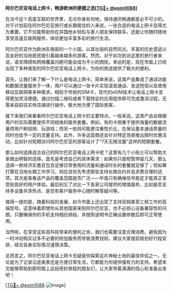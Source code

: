 **阿尔巴尼亚电话上网卡，畅游欧洲的便捷之选[[TG💪+ @esim1088](https://t.me/s/esim1088)]**

在当今这个高度互联的世界里，无论你身处何地，保持通讯畅通都是必不可少的。对于计划前往阿尔巴尼亚旅行或长期居住的人来说，一张合适的电话上网卡显得尤为重要。它不仅能帮助你在异国他乡轻松与家人朋友保持联系，还能让你随时随地享受高速互联网服务，体验更加丰富多彩的旅行生活。

阿尔巴尼亚作为欧洲东南部的一个小国，以其壮丽的自然风光、丰富的历史遗迹以及友好的当地居民吸引着越来越多的游客。然而，对于初次到访这里的旅行者来说，语言障碍和网络覆盖问题可能会成为不小的困扰。幸运的是，现在市面上已经出现了多种类型的阿尔巴尼亚电话上网卡，为你的旅途提供了极大的便利。

首先，让我们来了解一下什么是电话上网卡。简单来说，这类产品集成了通话功能和数据流量服务于一体，用户可以通过一张卡片实现语音通话、发送短信以及使用移动互联网等多种需求。相较于传统的SIM卡，现代的eSIM技术让电话上网卡变得更加灵活便捷。通过扫描二维码或者下载特定的应用程序即可完成激活过程，无需亲自前往实体店铺进行操作，极大地方便了国际旅客。

接下来我们来看看阿尔巴尼亚电话上网卡的主要特点。一般来说，这类产品会根据用户的实际需要提供不同规格的服务套餐。例如，有的卡侧重于提供海量的数据流量供用户刷视频、玩游戏；而另一些则可能更注重性价比，在保证基本通话质量的同时也给予一定的流量支持。此外，许多运营商还会针对特定场景推出限时优惠活动，比如针对短期访问阿尔巴尼亚的游客设计了“7天无限流量”这样的短期套餐。

那么如何选择适合自己的阿尔巴尼亚电话上网卡呢？这里有几个小贴士可以帮助大家做出明智的选择。首先是考虑自己的具体需求：如果你只是短暂停留几天，那么选择一款经济实惠且包含足够日常使用的流量和通话时长的套餐就足够了；但如果打算在当地长期工作学习，则应该优先考虑那些支持长期合约并且资费合理的选项。其次是查看该产品的覆盖范围是否广泛——毕竟只有确保信号稳定才能真正享受到良好的用户体验。最后别忘了对比一下各家公司提供的增值服务，比如是否支持多设备共享热点、是否有客户服务中心随时解答疑问等。

值得一提的是，随着科技的发展，如今市面上还出现了支持双频甚至三频工作的高端型号。这意味着即使你从其他国家来到阿尔巴尼亚，也不必担心设备兼容性的问题。只要确保你的手机支持相应频段，并按照说明书正确设置参数后即可正常使用。

当然啦，在享受这些高科技带来的便利之余，我们也需要注意合理消费。避免因为一时冲动购买过多不必要的附加服务而导致浪费钱财。建议大家提前规划好行程安排，结合自身实际情况谨慎决策。

总而言之，阿尔巴尼亚电话上网卡无疑是你探索这片神秘土地的最佳伴侣之一。无论是为了记录沿途美景还是方便日常生活，它都能为你提供强有力的支持。希望本文能够帮助到即将踏上这段奇妙旅程的朋友们，让大家带着满满的信心和准备出发吧！

[[TG💪+ @esim1088](https://t.me/s/esim1088) ![Image](https://i.postimg.cc/4NQfJmqS/Snipaste-2025-05-13-00-14-12.png)]